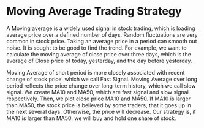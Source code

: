 # Moving Average Trading Strategy

A Moving average is a widely used signal in stock trading, which is loading average price over a defined number of days. Random fluctuations are very common in stock price. Taking an average price in a period can smooth out noise. It is sought to be good to find the trend. For example, we want to calculate the moving average of close price over three days, which is the average of Close price of today, yesterday, and the day before yesterday.

Moving Average of short period is more closely associated with recent change of stock price, which we call Fast Signal. Moving Average over long period reflects the price change over long-term history, which we call slow signal. We create MA10 and MA50, which are fast signal and slow signal respectively. Then, we plot close price MA10 and MA50. If MA10 is larger than MA50, the stock price is believed by some traders, that it goes up in the next several days. Otherwise, the price will decrease. Our strategy is, if MA10 is larger than MA50, we will buy and hold one share of stock.
